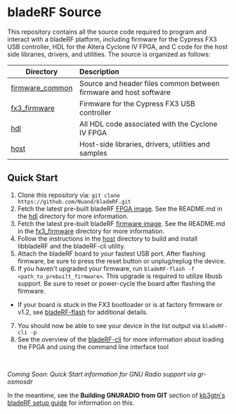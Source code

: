 # bladeRF Source #
This repository contains all the source code required to program and interact with a bladeRF platform, including firmware for the Cypress FX3 USB controller, HDL for the Altera Cyclone IV FPGA, and C code for the host side libraries, drivers, and utilities.
The source is organized as follows:


| Directory         | Description                                                                                       |
| ----------------- |:--------------------------------------------------------------------------------------------------|
| [firmware_common] | Source and header files common between firmware and host software                                 |
| [fx3_firmware]    | Firmware for the Cypress FX3 USB controller                                                       |
| [hdl]             | All HDL code associated with the Cyclone IV FPGA                                                  |
| [host]            | Host-side libraries, drivers, utilities and samples                                               |


## Quick Start ##
1. Clone this repository via: ```git clone https://github.com/Nuand/bladeRF.git```
2. Fetch the latest pre-built bladeRF [FPGA image]. See the README.md in the [hdl] directory for more information.
3. Fetch the latest pre-built bladeRF [firmware image]. See the README.md in the [fx3_firmware] directory for more information.
4. Follow the instructions in the [host] directory to build and install libbladeRF and the bladeRF-cli utility.
5. Attach the bladeRF board to your fastest USB port. After flashing firmware, be sure to press the reset button or unplug/replug the device.
6. If you haven't upgraded your firmware, run ```bladeRF-flash -f <path_to_prebuilt_firmware>```. This upgrade is required to utilize libusb support. Be sure to reset or power-cycle the board after flashing the firmware.
 - If your board is stuck in the FX3 bootloader or is at factory firmware or v1.2, see [bladeRF-flash] for additional details.
7. You should now be able to see your device in the list output via ```bladeRF-cli -p```
8. See the overview of the [bladeRF-cli] for more information about loading the FPGA and using the command line interface tool

<br>

*Coming Soon: Quick Start information for GNU Radio support via gr-osmosdr*

In the meantime, see the **Building GNURADIO from GIT** section of [kb3gtn's bladeRF setup guide] for information on this.

[firmware_common]: ./firmware_common (Host-Firmware common files)
[fx3_firmware]: ./fx3_firmware (FX3 Firmware)
[hdl]: ./hdl (HDL)
[host]: ./host (Host)
[FPGA image]: http://nuand.com/fpga (Pre-built FPGA images)
[firmware image]: ./fx3_firmware/README.md#pre-built-firmware-binaries (Pre-build firmware binaries)
[bladeRF-cli]: ./host/utilities/bladeRF-cli (bladeRF Command Line Interface)
[bladeRF-flash]: ./host/utilities/bladeRF-flash (bladeRF Flashing Utility)
[kb3gtn's bladeRF setup guide]: http://nuand.com/forums/viewtopic.php?f=9&t=2804#p3397 (kb3gtn's bladeRF setup guide)
